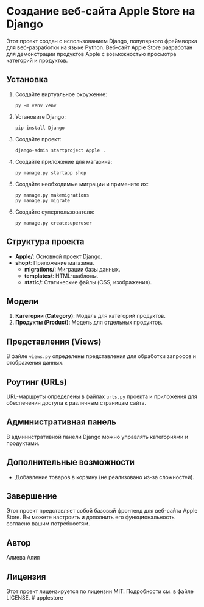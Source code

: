 # Создание веб-сайта Apple Store на Django

Этот проект создан с использованием Django, популярного фреймворка для веб-разработки на языке Python. Веб-сайт Apple Store разработан для демонстрации продуктов Apple с возможностью просмотра категорий и продуктов.

## Установка

1. Создайте виртуальное окружение:
    ```
    py -m venv venv
    ```

2. Установите Django:
    ```
    pip install Django
    ```

3. Создайте проект:
    ```
    django-admin startproject Apple .
    ```

4. Создайте приложение для магазина:
    ```
    py manage.py startapp shop
    ```

5. Создайте необходимые миграции и примените их:
    ```
    py manage.py makemigrations
    py manage.py migrate
    ```

6. Создайте суперпользователя:
    ```
    py manage.py createsuperuser
    ```

## Структура проекта

- **Apple/**: Основной проект Django.
- **shop/**: Приложение магазина.
    - **migrations/**: Миграции базы данных.
    - **templates/**: HTML-шаблоны.
    - **static/**: Статические файлы (CSS, изображения).

## Модели

1. **Категории (Category)**: Модель для категорий продуктов.
2. **Продукты (Product)**: Модель для отдельных продуктов.

## Представления (Views)

В файле `views.py` определены представления для обработки запросов и отображения данных.

## Роутинг (URLs)

URL-маршруты определены в файлах `urls.py` проекта и приложения для обеспечения доступа к различным страницам сайта.

## Административная панель

В административной панели Django можно управлять категориями и продуктами.

## Дополнительные возможности

- Добавление товаров в корзину (не реализовано из-за сложностей).

## Завершение

Этот проект представляет собой базовый фронтенд для веб-сайта Apple Store. Вы можете настроить и дополнить его функциональность согласно вашим потребностям.

## Автор

Алиева Алия

## Лицензия

Этот проект лицензируется по лицензии MIT. Подробности см. в файле LICENSE.
#   a p p l e s t o r e  
 